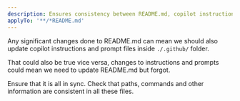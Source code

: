```yaml
---
description: Ensures consistency between README.md, copilot instructions, and prompt files.
applyTo: '**/*README.md'
---
```


Any significant changes done to README.md can mean we should also update copilot instructions and 
prompt files inside `./.github/` folder. 

That could also be true vice versa, changes to instructions and prompts could mean we need to update README.md but forgot.

Ensure that it is all in sync.
Check that paths, commands and other information are consistent in all these files.
